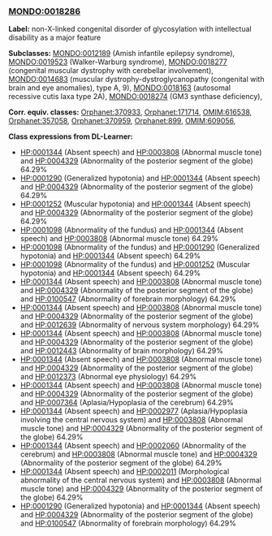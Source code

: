 
### [MONDO:0018286](http://purl.obolibrary.org/obo/MONDO_0018286)
**Label:** non-X-linked congenital disorder of glycosylation with intellectual disability as a major feature

**Subclasses:** [MONDO:0012189](http://purl.obolibrary.org/obo/MONDO_0012189) (Amish infantile epilepsy syndrome), [MONDO:0019523](http://purl.obolibrary.org/obo/MONDO_0019523) (Walker-Warburg syndrome), [MONDO:0018277](http://purl.obolibrary.org/obo/MONDO_0018277) (congenital muscular dystrophy with cerebellar involvement), [MONDO:0014683](http://purl.obolibrary.org/obo/MONDO_0014683) (muscular dystrophy-dystroglycanopathy (congenital with brain and eye anomalies), type A, 9), [MONDO:0018163](http://purl.obolibrary.org/obo/MONDO_0018163) (autosomal recessive cutis laxa type 2A), [MONDO:0018274](http://purl.obolibrary.org/obo/MONDO_0018274) (GM3 synthase deficiency), 

**Corr. equiv. classes:** [Orphanet:370933](http://www.orpha.net/ORDO/Orphanet_370933), [Orphanet:171714](http://www.orpha.net/ORDO/Orphanet_171714), [OMIM:616538](http://purl.obolibrary.org/obo/OMIM_616538), [Orphanet:357058](http://www.orpha.net/ORDO/Orphanet_357058), [Orphanet:370959](http://www.orpha.net/ORDO/Orphanet_370959), [Orphanet:899](http://www.orpha.net/ORDO/Orphanet_899), [OMIM:609056](http://purl.obolibrary.org/obo/OMIM_609056), 

**Class expressions from DL-Learner:**

- [HP:0001344](http://purl.obolibrary.org/obo/HP_0001344) (Absent speech) and [HP:0003808](http://purl.obolibrary.org/obo/HP_0003808) (Abnormal muscle tone) and [HP:0004329](http://purl.obolibrary.org/obo/HP_0004329) (Abnormality of the posterior segment of the globe) 64.29%
- [HP:0001290](http://purl.obolibrary.org/obo/HP_0001290) (Generalized hypotonia) and [HP:0001344](http://purl.obolibrary.org/obo/HP_0001344) (Absent speech) and [HP:0004329](http://purl.obolibrary.org/obo/HP_0004329) (Abnormality of the posterior segment of the globe) 64.29%
- [HP:0001252](http://purl.obolibrary.org/obo/HP_0001252) (Muscular hypotonia) and [HP:0001344](http://purl.obolibrary.org/obo/HP_0001344) (Absent speech) and [HP:0004329](http://purl.obolibrary.org/obo/HP_0004329) (Abnormality of the posterior segment of the globe) 64.29%
- [HP:0001098](http://purl.obolibrary.org/obo/HP_0001098) (Abnormality of the fundus) and [HP:0001344](http://purl.obolibrary.org/obo/HP_0001344) (Absent speech) and [HP:0003808](http://purl.obolibrary.org/obo/HP_0003808) (Abnormal muscle tone) 64.29%
- [HP:0001098](http://purl.obolibrary.org/obo/HP_0001098) (Abnormality of the fundus) and [HP:0001290](http://purl.obolibrary.org/obo/HP_0001290) (Generalized hypotonia) and [HP:0001344](http://purl.obolibrary.org/obo/HP_0001344) (Absent speech) 64.29%
- [HP:0001098](http://purl.obolibrary.org/obo/HP_0001098) (Abnormality of the fundus) and [HP:0001252](http://purl.obolibrary.org/obo/HP_0001252) (Muscular hypotonia) and [HP:0001344](http://purl.obolibrary.org/obo/HP_0001344) (Absent speech) 64.29%
- [HP:0001344](http://purl.obolibrary.org/obo/HP_0001344) (Absent speech) and [HP:0003808](http://purl.obolibrary.org/obo/HP_0003808) (Abnormal muscle tone) and [HP:0004329](http://purl.obolibrary.org/obo/HP_0004329) (Abnormality of the posterior segment of the globe) and [HP:0100547](http://purl.obolibrary.org/obo/HP_0100547) (Abnormality of forebrain morphology) 64.29%
- [HP:0001344](http://purl.obolibrary.org/obo/HP_0001344) (Absent speech) and [HP:0003808](http://purl.obolibrary.org/obo/HP_0003808) (Abnormal muscle tone) and [HP:0004329](http://purl.obolibrary.org/obo/HP_0004329) (Abnormality of the posterior segment of the globe) and [HP:0012639](http://purl.obolibrary.org/obo/HP_0012639) (Abnormality of nervous system morphology) 64.29%
- [HP:0001344](http://purl.obolibrary.org/obo/HP_0001344) (Absent speech) and [HP:0003808](http://purl.obolibrary.org/obo/HP_0003808) (Abnormal muscle tone) and [HP:0004329](http://purl.obolibrary.org/obo/HP_0004329) (Abnormality of the posterior segment of the globe) and [HP:0012443](http://purl.obolibrary.org/obo/HP_0012443) (Abnormality of brain morphology) 64.29%
- [HP:0001344](http://purl.obolibrary.org/obo/HP_0001344) (Absent speech) and [HP:0003808](http://purl.obolibrary.org/obo/HP_0003808) (Abnormal muscle tone) and [HP:0004329](http://purl.obolibrary.org/obo/HP_0004329) (Abnormality of the posterior segment of the globe) and [HP:0012373](http://purl.obolibrary.org/obo/HP_0012373) (Abnormal eye physiology) 64.29%
- [HP:0001344](http://purl.obolibrary.org/obo/HP_0001344) (Absent speech) and [HP:0003808](http://purl.obolibrary.org/obo/HP_0003808) (Abnormal muscle tone) and [HP:0004329](http://purl.obolibrary.org/obo/HP_0004329) (Abnormality of the posterior segment of the globe) and [HP:0007364](http://purl.obolibrary.org/obo/HP_0007364) (Aplasia/Hypoplasia of the cerebrum) 64.29%
- [HP:0001344](http://purl.obolibrary.org/obo/HP_0001344) (Absent speech) and [HP:0002977](http://purl.obolibrary.org/obo/HP_0002977) (Aplasia/Hypoplasia involving the central nervous system) and [HP:0003808](http://purl.obolibrary.org/obo/HP_0003808) (Abnormal muscle tone) and [HP:0004329](http://purl.obolibrary.org/obo/HP_0004329) (Abnormality of the posterior segment of the globe) 64.29%
- [HP:0001344](http://purl.obolibrary.org/obo/HP_0001344) (Absent speech) and [HP:0002060](http://purl.obolibrary.org/obo/HP_0002060) (Abnormality of the cerebrum) and [HP:0003808](http://purl.obolibrary.org/obo/HP_0003808) (Abnormal muscle tone) and [HP:0004329](http://purl.obolibrary.org/obo/HP_0004329) (Abnormality of the posterior segment of the globe) 64.29%
- [HP:0001344](http://purl.obolibrary.org/obo/HP_0001344) (Absent speech) and [HP:0002011](http://purl.obolibrary.org/obo/HP_0002011) (Morphological abnormality of the central nervous system) and [HP:0003808](http://purl.obolibrary.org/obo/HP_0003808) (Abnormal muscle tone) and [HP:0004329](http://purl.obolibrary.org/obo/HP_0004329) (Abnormality of the posterior segment of the globe) 64.29%
- [HP:0001290](http://purl.obolibrary.org/obo/HP_0001290) (Generalized hypotonia) and [HP:0001344](http://purl.obolibrary.org/obo/HP_0001344) (Absent speech) and [HP:0004329](http://purl.obolibrary.org/obo/HP_0004329) (Abnormality of the posterior segment of the globe) and [HP:0100547](http://purl.obolibrary.org/obo/HP_0100547) (Abnormality of forebrain morphology) 64.29%


